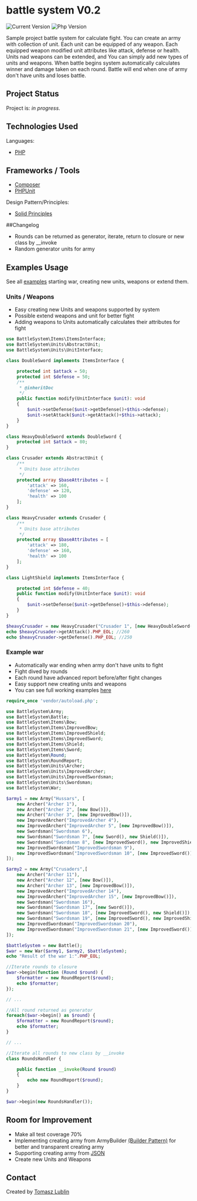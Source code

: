 # battle system V0.2 
![Current Version](https://img.shields.io/badge/version-0.2-brightgreen) ![Php Version](https://img.shields.io/badge/PHP-7.4-yellowgreen)

Sample project battle system for calculate fight. You can create an army with collection of unit. Each unit can be equipped of any weapon.
Each equipped weapon modified unit attributes like attack, defense or health.
Units nad weapons can be extended, and You can simply add new types of units and weapons.
When battle begins system automatically calculates winner and damage taken on each round.
Battle will end when one of army don't have units and loses battle.

## Project Status
Project is: _in progress_.

## Technologies Used
Languages:
- [PHP](https://www.php.net/)

## Frameworks / Tools
- [Composer](https://getcomposer.org/)
- [PHPUnit](https://phpunit.de/)

Design Pattern/Principles:
- [Solid Principles](https://en.wikipedia.org/wiki/SOLID)

##Changelog
* Rounds can be returned as generator, iterate, return to closure or new class by __invoke
* Random generator units for army 

## Examples Usage
See all [examples](https://github.com/lubski/battle-system/tree/main/examples) starting war, creating new units, weapons or extend them.

### Units / Weapons
- Easy creating new Units and weapons supported by system
- Possible extend weapons and unit for better fight
- Adding weapons to Units automatically calculates their attributes for fight 
```php
use BattleSystem\Items\ItemsInterface;
use BattleSystem\Units\AbstractUnit;
use BattleSystem\Units\UnitInterface;

class DoubleSword implements ItemsInterface {

    protected int $attack = 50;
    protected int $defense = 50;
    /**
     * @inheritDoc
     */
    public function modify(UnitInterface $unit): void
    {
        $unit->setDefense($unit->getDefense()+$this->defense);
        $unit->setAttack($unit->getAttack()+$this->attack);
    }
}

class HeavyDoubleSword extends DoubleSword {
    protected int $attack = 80;
}

class Crusader extends AbstractUnit {
    /**
     * Units base attributes
     */
    protected array $baseAttributes = [
        'attack' => 160,
        'defense' => 120,
        'health' => 100
    ];
}

class HeavyCrusader extends Crusader {
    /**
     * Units base attributes
     */
    protected array $baseAttributes = [
        'attack' => 180,
        'defense' => 160,
        'health' => 100
    ];
}

class LightShield implements ItemsInterface {

    protected int $defense = 40;
    public function modify(UnitInterface $unit): void
    {
        $unit->setDefense($unit->getDefense()+$this->defense);
    }
}

$heavyCrusader = new HeavyCrusader("Crusader 1", [new HeavyDoubleSword(), new LightShield()]);
echo $heavyCrusader->getAttack().PHP_EOL; //260
echo $heavyCrusader->getDefense().PHP_EOL; //250
```
### Example war
- Automatically war ending when army don't have units to fight
- Fight dived by rounds
- Each round have advanced report before/after fight changes
- Easy support new creating units and weapons
- You can see full working examples [here](https://github.com/lubski/battle-system/tree/main/examples)
```php
require_once 'vendor/autoload.php';

use BattleSystem\Army;
use BattleSystem\Battle;
use BattleSystem\Items\Bow;
use BattleSystem\Items\ImprovedBow;
use BattleSystem\Items\ImprovedShield;
use BattleSystem\Items\ImprovedSword;
use BattleSystem\Items\Shield;
use BattleSystem\Items\Sword;
use BattleSystem\Round;
use BattleSystem\RoundReport;
use BattleSystem\Units\Archer;
use BattleSystem\Units\ImprovedArcher;
use BattleSystem\Units\ImprovedSwordsman;
use BattleSystem\Units\Swordsman;
use BattleSystem\War;

$army1 = new Army("Hussars", [
    new Archer("Archer 1"),
    new Archer("Archer 2", [new Bow()]),
    new Archer("Archer 3", [new ImprovedBow()]),
    new ImprovedArcher("ImprovedArcher 4"),
    new ImprovedArcher("ImprovedArcher 5", [new ImprovedBow()]),
    new Swordsman("Swordsman 6"),
    new Swordsman("Swordsman 7", [new Sword(), new Shield()]),
    new Swordsman("Swordsman 8", [new ImprovedSword(), new ImprovedShield()]),
    new ImprovedSwordsman("ImprovedSwordsman 9"),
    new ImprovedSwordsman("ImprovedSwordsman 10", [new ImprovedSword()])
]);

$army2 = new Army("Crusaders",[
    new Archer("Archer 11"),
    new Archer("Archer 12", [new Bow()]),
    new Archer("Archer 13", [new ImprovedBow()]),
    new ImprovedArcher("ImprovedArcher 14"),
    new ImprovedArcher("ImprovedArcher 15", [new ImprovedBow()]),
    new Swordsman("Swordsman 16"),
    new Swordsman("Swordsman 17", [new Sword()]),
    new Swordsman("Swordsman 18", [new ImprovedSword(), new Shield()]),
    new Swordsman("Swordsman 19", [new ImprovedSword(), new ImprovedShield()]),
    new ImprovedSwordsman("ImprovedSwordsman 20"),
    new ImprovedSwordsman("ImprovedSwordsman 21", [new ImprovedSword()])
]);

$battleSystem = new Battle();
$war = new War($army1, $army2, $battleSystem);
echo "Result of the war 1:".PHP_EOL;

//Iterate rounds to closure
$war->begin(function (Round $round) {
    $formatter = new RoundReport($round);
    echo $formatter;
});

// ...

//All round returned as generator
foreach($war->begin() as $round) {
    $formatter = new RoundReport($round);
    echo $formatter;
}

// ...

//Iterate all rounds to new class by __invoke
class RoundsHandler {

    public function __invoke(Round $round)
    {
        echo new RoundReport($round);
    }
}

$war->begin(new RoundsHandler());
```

## Room for Improvement
- Make all test coverage 70%
- Implementing creating army from ArmyBuilder [(Builder Pattern)](https://designpatternsphp.readthedocs.io/en/latest/Creational/Builder/README.html) for better and transparent creating army
- Supporting creating army from [JSON](https://pl.wikipedia.org/wiki/JSON)
- Create new Units and Weapons

## Contact
Created by [Tomasz Lublin](mailto:lubski@gmail.com)


